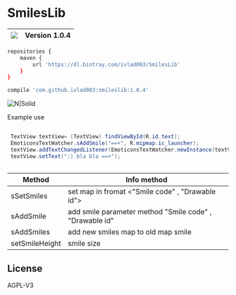 # SmilesLib


| <a href='https://bintray.com/ivlad003/SmilesLib/smileslib?source=watch' alt='Get automatic notifications about new "smileslib" versions'><img src='https://www.bintray.com/docs/images/bintray_badge_color.png'></a>  | Version 1.0.4 |
| ------------- | ------------- |

```sh
repositories {
    maven {
        url 'https://dl.bintray.com/ivlad003/SmilesLib'
    }
}

compile 'com.github.ivlad003:smileslib:1.0.4'
```

![N|Solid](http://screenshots.collabstar.com/vz/Genymotion_for_personal_use_-_Samsung_Galaxy_S4_-_4_3_-_API_18_-_1080x1920__1080x1920__480dpi__-_192_168_56_101_1D8CAF4A.png)

Example use
```java
 
 TextView textView= (TextView) findViewById(R.id.text);
 EmoticonsTextWatcher.sAddSmile("==+", R.mipmap.ic_launcher);
 textView.addTextChangedListener(EmoticonsTextWatcher.newInstance(textView));
 textView.setText(":) bla bla ==+");
 
```
| Method | Info method|
| ------------- | ------------- |
| sSetSmiles  | set map in fromat <"Smile code" , "Drawable id">  |
| sAddSmile  | add smile parameter method "Smile code" , "Drawable id"  |
| sAddSmiles  | add new smiles map to old map smile  |
| setSmileHeight  | smile size |

License
----

AGPL-V3
